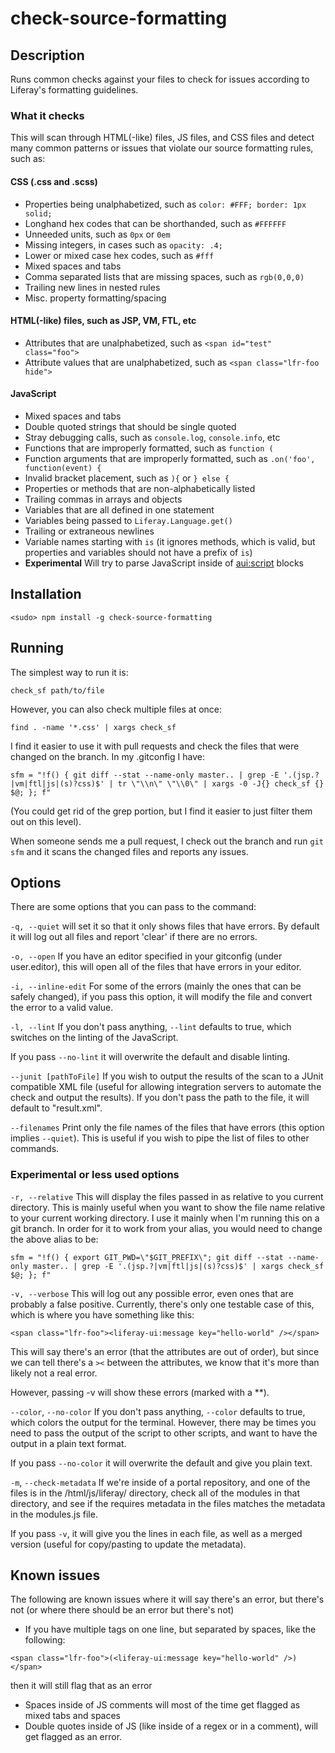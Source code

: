 check-source-formatting
=======================

## Description

Runs common checks against your files to check for issues according to Liferay's formatting guidelines.

### What it checks
This will scan through HTML(-like) files, JS files, and CSS files and detect many common patterns or issues that violate our source formatting rules, such as:

#### CSS (.css and .scss)
- Properties being unalphabetized, such as `color: #FFF; border: 1px solid;`
- Longhand hex codes that can be shorthanded, such as `#FFFFFF`
- Unneeded units, such as `0px` or `0em`
- Missing integers, in cases such as `opacity: .4;`
- Lower or mixed case hex codes, such as `#fff`
- Mixed spaces and tabs
- Comma separated lists that are missing spaces, such as `rgb(0,0,0)`
- Trailing new lines in nested rules
- Misc. property formatting/spacing

#### HTML(-like) files, such as JSP, VM, FTL, etc
- Attributes that are unalphabetized, such as `<span id="test" class="foo">`
- Attribute values that are unalphabetized, such as `<span class="lfr-foo hide">`

#### JavaScript
- Mixed spaces and tabs
- Double quoted strings that should be single quoted
- Stray debugging calls, such as `console.log`, `console.info`, etc
- Functions that are improperly formatted, such as `function (`
- Function arguments that are improperly formatted, such as `.on('foo', function(event) {`
- Invalid bracket placement, such as `){` or `} else {`
- Properties or methods that are non-alphabetically listed
- Trailing commas in arrays and objects
- Variables that are all defined in one statement
- Variables being passed to `Liferay.Language.get()`
- Trailing or extraneous newlines
- Variable names starting with `is` (it ignores methods, which is valid, but properties and variables should not have a prefix of `is`)
- **Experimental** Will try to parse JavaScript inside of <aui:script> blocks

## Installation

```
<sudo> npm install -g check-source-formatting
```

## Running

The simplest way to run it is:

```
check_sf path/to/file
```

However, you can also check multiple files at once:

```
find . -name '*.css' | xargs check_sf
```

I find it easier to use it with pull requests and check the files that were changed on the branch.
In my .gitconfig I have:

```
sfm = "!f() { git diff --stat --name-only master.. | grep -E '.(jsp.?|vm|ftl|js|(s)?css)$' | tr \"\\n\" \"\\0\" | xargs -0 -J{} check_sf {} $@; }; f"
```

(You could get rid of the grep portion, but I find it easier to just filter them out on this level).

When someone sends me a pull request, I check out the branch and run `git sfm` and it scans the changed files and reports any issues.

## Options

There are some options that you can pass to the command:

`-q, --quiet` will set it so that it only shows files that have errors. By default it will log out all files and report 'clear' if there are no errors.

`-o, --open` If you have an editor specified in your gitconfig (under user.editor), this will open all of the files that have errors in your editor.

`-i, --inline-edit` For some of the errors (mainly the ones that can be safely changed), if you pass this option, it will modify the file and convert the error to a valid value.

`-l, --lint` If you don't pass anything, `--lint` defaults to true, which switches on the linting of the JavaScript.

If you pass `--no-lint` it will overwrite the default and disable linting.

`--junit [pathToFile]` If you wish to output the results of the scan to a JUnit compatible XML file (useful for allowing integration servers to automate the check and output the results).
    If you don't pass the path to the file, it will default to "result.xml".

`--filenames` Print only the file names of the files that have errors (this option implies `--quiet`). This is useful if you wish to pipe the list of files to other commands.

### Experimental or less used options

`-r, --relative` This will display the files passed in as relative to you current directory.
This is mainly useful when you want to show the file name relative to your current working directory.
I use it mainly when I'm running this on a git branch. In order for it to work from your alias, you would need to change the above alias to be:
```
sfm = "!f() { export GIT_PWD=\"$GIT_PREFIX\"; git diff --stat --name-only master.. | grep -E '.(jsp.?|vm|ftl|js|(s)?css)$' | xargs check_sf $@; }; f"
```

`-v, --verbose` This will log out any possible error, even ones that are probably a false positive.
Currently, there's only one testable case of this, which is where you have something like this:
```
<span class="lfr-foo"><liferay-ui:message key="hello-world" /></span>
```
This will say there's an error (that the attributes are out of order), but since we can tell there's a `><` between the attributes, we know that it's more than likely not a real error.

However, passing -v will show these errors (marked with a **).

`--color`, `--no-color` If you don't pass anything, `--color` defaults to true, which colors the output for the terminal. However, there may be times you need to pass the output of the script to other scripts, and want to have the output in a plain text format.

If you pass `--no-color` it will overwrite the default and give you plain text.

`-m`, `--check-metadata` If we're inside of a portal repository, and one of the files is in the /html/js/liferay/ directory, check all of the modules in that directory, and see if the requires metadata in the files matches the metadata in the modules.js file.

If you pass `-v`, it will give you the lines in each file, as well as a merged version (useful for copy/pasting to update the metadata).

## Known issues
The following are known issues where it will say there's an error, but there's not (or where there should be an error but there's not)

- If you have multiple tags on one line, but separated by spaces, like the following:
```
<span class="lfr-foo">(<liferay-ui:message key="hello-world" />)</span>
```
then it will still flag that as an error
- Spaces inside of JS comments will most of the time get flagged as mixed tabs and spaces
- Double quotes inside of JS (like inside of a regex or in a comment), will get flagged as an error.
